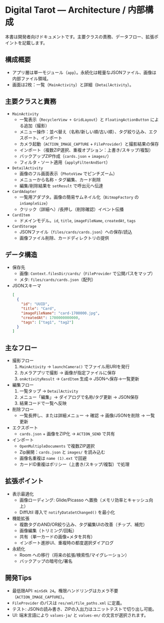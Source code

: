 # Digital Tarot — Architecture / 内部構成

本書は開発者向けドキュメントです。主要クラスの責務、データフロー、拡張ポイントを記載します。

## 構成概要
- アプリ層は単一モジュール（`app`）。永続化は軽量なJSONファイル、画像は内部ファイル領域。
- 画面は2枚：一覧（`MainActivity`）と詳細（`DetailActivity`）。

## 主要クラスと責務
- `MainActivity`
  - 一覧表示（`RecyclerView + GridLayout`）と `FloatingActionButton` による追加（撮影）
  - メニュー操作：並べ替え（名称/新しい順/古い順）、タグ絞り込み、エクスポート、インポート
  - カメラ起動（`ACTION_IMAGE_CAPTURE` + `FileProvider`）と撮影結果の保存
  - インポート（複数ZIP選択、重複オプション：上書き/スキップ/複製）
  - バックアップZIP作成（`cards.json` + `images/`）
  - フィルタ・ソート適用（`applyFilterAndSort`）
- `DetailActivity`
  - 画像のフル画面表示（`PhotoView` でピンチズーム）
  - メニューから名称・タグ編集、カード削除
  - 編集/削除結果を `setResult` で呼出元へ伝達
- `CardAdapter`
  - 一覧用アダプタ。画像の簡易サムネイル化（`BitmapFactory` の `inSampleSize`）
  - クリック（詳細へ）/長押し（削除確認）イベント伝播
- `CardItem`
  - ドメインモデル。`id`, `title`, `imageFileName`, `createdAt`, `tags`
- `CardStorage`
  - JSONファイル（`files/cards/cards.json`）への保存/読込
  - 画像ファイル削除、カードディレクトリの提供

## データ構造
- 保存先
  - 画像: `Context.filesDir/cards/`（`FileProvider` で公開パスをマップ）
  - メタ: `files/cards/cards.json`（配列）
- JSONスキーマ
  ```json
  [
    {
      "id": "UUID",
      "title": "Card",
      "imageFileName": "card-1700000.jpg",
      "createdAt": 1700000000000,
      "tags": ["tag1", "tag2"]
    }
  ]
  ```

## 主なフロー
- 撮影フロー
  1. `MainActivity` → `launchCamera()` でファイル用URIを発行
  2. カメラアプリで撮影 → 画像が指定ファイルに保存
  3. `onActivityResult` → `CardItem` 生成→ JSONへ保存→一覧更新
- 編集フロー
  1. 一覧タップ → `DetailActivity`
  2. メニュー「編集」→ ダイアログで名称/タグ更新 → JSON保存
  3. 結果コードで一覧へ反映
- 削除フロー
  - 一覧長押し、または詳細メニュー → 確認 → 画像/JSONを削除 → 一覧更新
- エクスポート
  - `cards.json` + 画像をZIP化 → `ACTION_SEND` で共有
- インポート
  - `OpenMultipleDocuments` で複数ZIP選択
  - Zip展開：`cards.json` と `images/` を読み込む
  - 画像名重複は `name (1).ext` で回避
  - カードID重複はポリシー（上書き/スキップ/複製）で処理

## 拡張ポイント
- 表示最適化
  - 画像ローディング: Glide/Picasso へ置換（メモリ効率とキャッシュ向上）
  - DiffUtil 導入で `notifyDataSetChanged()` を最小化
- 機能拡張
  - 複数タグのAND/OR絞り込み、タグ編集UIの改善（チップ、補完）
  - 画像編集（トリミング/回転）
  - 共有（単一カードの画像+メタを共有）
  - インポート進捗UI、重複時の都度選択ダイアログ
- 永続化
  - Room への移行（将来の拡張/検索性/マイグレーション）
  - バックアップの暗号化/署名

## 開発Tips
- 最低限API: `minSdk 24`。権限ハンドリングはカメラ不要（`ACTION_IMAGE_CAPTURE`）。
- `FileProvider` のパスは `res/xml/file_paths.xml` に定義。
- テスト: JSONの読み書き、ZIPの入出力はユニットテストで切り出し可能。
- UI: 端末言語により `values-ja/` と `values-en/` の文言が選択されます。

